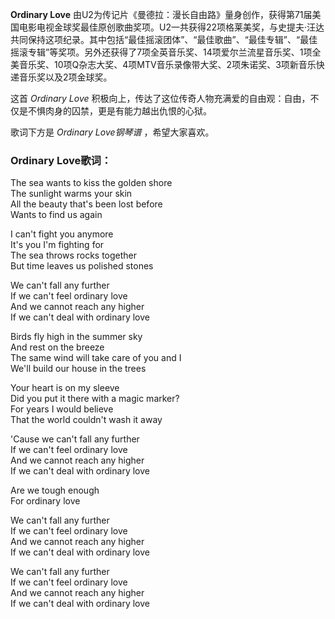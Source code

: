 

**Ordinary Love**
由U2为传记片《曼德拉：漫长自由路》量身创作，获得第71届美国电影电视金球奖最佳原创歌曲奖项。U2一共获得22项格莱美奖，与史提夫·汪达共同保持这项纪录。其中包括“最佳摇滚团体”、“最佳歌曲”、“最佳专辑”、“最佳摇滚专辑”等奖项。另外还获得了7项全英音乐奖、14项爱尔兰流星音乐奖、1项全美音乐奖、10项Q杂志大奖、4项MTV音乐录像带大奖、2项朱诺奖、3项新音乐快递音乐奖以及2项金球奖。

  
这首 _Ordinary Love_ 积极向上，传达了这位传奇人物充满爱的自由观：自由，不仅是不惧肉身的囚禁，更是有能力越出仇恨的心狱。

  
歌词下方是 _Ordinary Love钢琴谱_ ，希望大家喜欢。

### Ordinary Love歌词：

The sea wants to kiss the golden shore  
The sunlight warms your skin  
All the beauty that's been lost before  
Wants to find us again

I can't fight you anymore  
It's you I'm fighting for  
The sea throws rocks together  
But time leaves us polished stones

We can't fall any further  
If we can't feel ordinary love  
And we cannot reach any higher  
If we can't deal with ordinary love

Birds fly high in the summer sky  
And rest on the breeze  
The same wind will take care of you and I  
We'll build our house in the trees

Your heart is on my sleeve  
Did you put it there with a magic marker?  
For years I would believe  
That the world couldn't wash it away

'Cause we can't fall any further  
If we can't feel ordinary love  
And we cannot reach any higher  
If we can't deal with ordinary love

Are we tough enough  
For ordinary love

We can't fall any further  
If we can't feel ordinary love  
And we cannot reach any higher  
If we can't deal with ordinary love

We can't fall any further  
If we can't feel ordinary love  
And we cannot reach any higher  
If we can't deal with ordinary love

